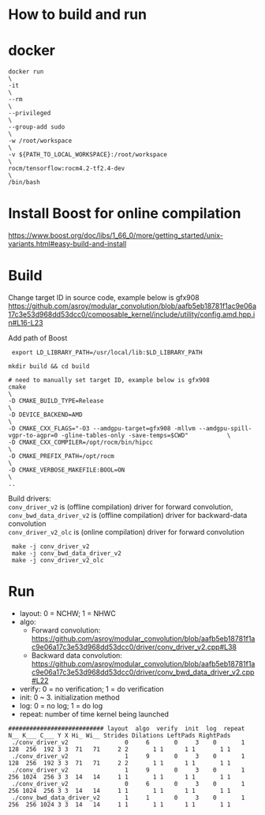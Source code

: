 # How to build and run

# docker
```
docker run                                                                   \
-it                                                                          \
--rm                                                                         \
--privileged                                                                 \
--group-add sudo                                                             \
-w /root/workspace                                                           \
-v ${PATH_TO_LOCAL_WORKSPACE}:/root/workspace                                \
rocm/tensorflow:rocm4.2-tf2.4-dev                                            \
/bin/bash
```

# Install Boost for online compilation
https://www.boost.org/doc/libs/1_66_0/more/getting_started/unix-variants.html#easy-build-and-install


# Build
Change target ID in source code, example below is gfx908
https://github.com/asroy/modular_convolution/blob/aafb5eb18781f1ac9e06a17c3e53d968dd53dcc0/composable_kernel/include/utility/config.amd.hpp.in#L16-L23

Add path of Boost
```
 export LD_LIBRARY_PATH=/usr/local/lib:$LD_LIBRARY_PATH
```

```
mkdir build && cd build

# need to manually set target ID, example below is gfx908
cmake                                                                                                                              \
-D CMAKE_BUILD_TYPE=Release                                                                                                        \
-D DEVICE_BACKEND=AMD                                                                                                              \
-D CMAKE_CXX_FLAGS="-O3 --amdgpu-target=gfx908 -mllvm --amdgpu-spill-vgpr-to-agpr=0 -gline-tables-only -save-temps=$CWD"           \
-D CMAKE_CXX_COMPILER=/opt/rocm/bin/hipcc                                                                                          \
-D CMAKE_PREFIX_PATH=/opt/rocm                                                                                                     \
-D CMAKE_VERBOSE_MAKEFILE:BOOL=ON                                                                                                  \
..
```

Build drivers:   \
``conv_driver_v2`` is (offline compilation) driver for forward convolution,  \
``conv_bwd_data_driver_v2`` is (offline compilation) driver for backward-data convolution  \
``conv_driver_v2_olc`` is (online compilation) driver for forward convolution
```
 make -j conv_driver_v2
 make -j conv_bwd_data_driver_v2
 make -j conv_driver_v2_olc
```

# Run
* layout: 0 = NCHW; 1 = NHWC
* algo:
   * Forward convolution: https://github.com/asroy/modular_convolution/blob/aafb5eb18781f1ac9e06a17c3e53d968dd53dcc0/driver/conv_driver_v2.cpp#L38
   * Backward data convolution: https://github.com/asroy/modular_convolution/blob/aafb5eb18781f1ac9e06a17c3e53d968dd53dcc0/driver/conv_bwd_data_driver_v2.cpp#L22
* verify: 0 = no verification; 1 = do verification
* init: 0 ~ 3. initialization method
* log: 0 = no log; 1 = do log
* repeat: number of time kernel being launched
```
########################### layout  algo  verify  init  log  repeat  N__ K___ C___ Y X Hi_ Wi__ Strides Dilations LeftPads RightPads
 ./conv_driver_v2                0     6       0     3    0       1  128  256  192 3 3  71   71     2 2       1 1      1 1       1 1
 ./conv_driver_v2                1     9       0     3    0       1  128  256  192 3 3  71   71     2 2       1 1      1 1       1 1
 ./conv_driver_v2                1     9       0     3    0       1  256 1024  256 3 3  14   14     1 1       1 1      1 1       1 1
 ./conv_driver_v2                0     6       0     3    0       1  256 1024  256 3 3  14   14     1 1       1 1      1 1       1 1
 ./conv_bwd_data_driver_v2       1     1       0     3    0       1  256  256 1024 3 3  14   14     1 1       1 1      1 1       1 1
```
